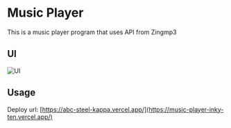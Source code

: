 
# Music Player

This is a music player program that uses API from Zingmp3



## UI
![UI](https://github.com/user-attachments/assets/3030a2b1-52f7-45ba-9a44-01558f74f23a)



## Usage
Deploy url: [https://abc-steel-kappa.vercel.app/](https://music-player-inky-ten.vercel.app/)

